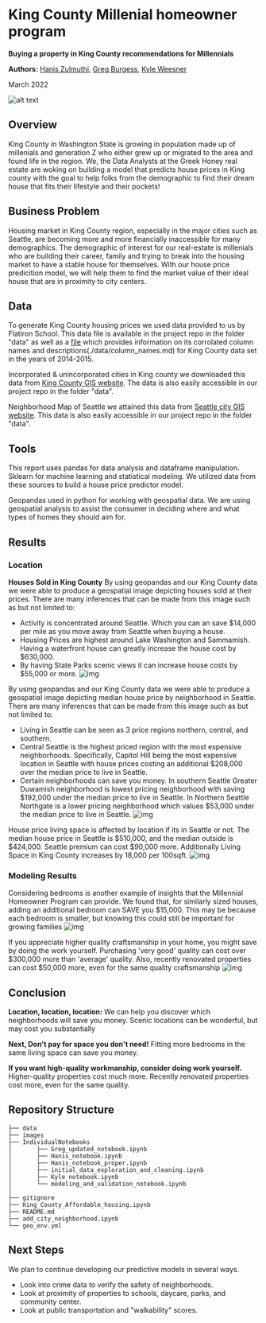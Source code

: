 # King County Millenial homeowner program

**Buying a property in King County recommendations for Millennials**

**Authors:** [Hanis Zulmuthi](https://github.com/hanis-z), [Greg Burgess](https://github.com/gcburgess), [Kyle Weesner](https://github.com/KyleWeesner)

March 2022

![alt text](https://www.condosky.com/wp-content/uploads/2019/06/Young-Families-Condos-Toronto-e1561577724820.jpg)

## Overview
King County in Washington State is growing in population made up of millenials and generation Z who either grew up or migrated to the area and found life in the region. We, the Data Analysts at the Greek Honey real estate are woking on building a model that predicts house prices in King county with the goal to help folks from the demographic to find their dream house that fits their lifestyle and their pockets!
 
## Business Problem
Housing market in King County region, especially in the major cities such as Seattle, are becoming more and more financially inaccessible for many demographics. The demographic of interest for our real-estate is millenials who are building their career, family and trying to break into the housing market to have a stable house for themselves. With our house price predicition model, we will help them to find the market value of their ideal house that are in proximity to city centers.
  
## Data 
To generate King County housing prices we used data provided to us by Flatiron School. This data file is available in the project repo in the folder "data" as well as a [file](./data/column_names.md) which provides information on its corrolated column names and descriptions(./data/column_names.md) for King County data set in the years of 2014-2015.

Incorporated & unincorporated cities in King county we downloaded this data from [King County GIS website](https://gis-kingcounty.opendata.arcgis.com/datasets/kingcounty::cities-and-unincorporated-king-county-city-kc-area/explore?location=47.430582%2C-121.809200%2C10.02). The data is also easily accessible in our project repo in the folder "data".

Neighborhood Map of Seattle we attained this data from [Seattle city GIS website](https://data-seattlecitygis.opendata.arcgis.com/datasets/neighborhood-map-atlas-districts/explore?location=47.628714%2C-122.338313%2C11.43%5D). This data is also easily accessible in our project repo in the folder "data".

## Tools
This report uses pandas for data analysis and dataframe manipulation. Sklearn for machine learning and statistical modeling. We utilized data from these sources to build a house price predictor model.

Geopandas used in python for working with geospatial data.   We are using geospatial analysis to assist the consumer in deciding where and what types of homes they should aim for.


## Results
### Location  
**Houses Sold in King County**
By using geopandas and our King County data we were able to produce a geospatial image depicting houses sold at their prices.  There are many inferences that can be made from this image such as but not limited to:
* Activity is concentrated around Seattle.  Which you can an save $14,000 per mile as you move away from Seattle when buying a house.  
* Housing Prices are highest around Lake Washington and Sammamish.  Having a waterfront house can greatly increase the house cost by $630,000.
* By having State Parks scenic views it can increase house costs by $55,000 or more.
![img](./Images/property_price_map.jpg)

By using geopandas and our King County data we were able to produce a geospatial image depicting median house price by neighborhood in Seattle.  There are many inferences that can be made from this image such as but not limited to:
* Living in Seattle can be seen as 3 price regions northern, central, and southern. 
* Central Seattle is the highest priced region with the most expensive neighborhoods.  Specifically, Capitol Hill being the most expensive location in Seattle with house prices costing an additional $208,000 over the median price to live in Seattle.  
* Certain neighborhoods can save you money. In southern Seattle Greater Duwamish neighborhood is lowest pricing neighborhood with saving $192,000 under the median price to live in Seattle. In Northern Seattle Northgate is a lower pricing neighborhood which values $53,000 under the median price to live in Seattle.
![img](./Images/mean_price_by_neighborhood_map.jpg)

House price living space is affected by location if its in Seattle or not.  The median house price in Seattle is $510,000, and the median outside is $424,000.  Seattle premium can cost $90,000 more.  Additionally Living Space in King County increases by 18,000 per 100sqft.
![img](./Images/price_by_living_space.jpg)


### Modeling Results 
Considering bedrooms is another example of insights that the Millennial Homeowner Program can provide.  We found that, for similarly sized houses, adding an additional bedroom can SAVE you $15,000.  This may be because each bedroom is smaller, but knowing this could still be important for growing families
![img](./Images/lmplot_price-vs-sqft_living-by_bedrooms.jpg)

If you appreciate higher quality craftsmanship in your home, you might save by doing the work yourself.  Purchasing 'very good' quality can cost over $300,000 more than 'average' quality.  Also, recently renovated properties can cost $50,000 more, even for the same quality craftsmanship
![img](./Images/barplot_price-vs-grade-by-renovated.jpg)

## Conclusion
**Location, location, location:**
We can help you discover which neighborhoods will save you money.  Scenic locations can be wonderful, but may cost you substantially

**Next, Don't pay for space you don't need!**
Fitting more bedrooms in the same living space can save you money.

**If you want high-quality workmanship, consider doing work yourself.**
Higher-quality properties cost much more.  Recently renovated properties cost more, even for the same quality. 

  
## Repository Structure
  ```
├── data  
├── images
├── IndividualNotebooks  
│       ├── Greg_updated_notebook.ipynb
│       ├── Hanis_notebook.ipynb
│       ├── Hanis_notebook_proper.ipynb
│       ├── initial_data_exploration_and_cleaning.ipynb
│       ├── Kyle notebook.ipynb
│       └── modeling_and_validation_notebook.ipynb
│
├── gitignore
├── King_County_Affordable_housing.ipynb 
├── README.md
├── add_city_neighborhood.ipynb
└── geo_env.yml 
  ```
## Next Steps  
We plan to continue developing our predictive models in several ways. 
* Look into crime data to verify the safety of neighborhoods. 
* Look at proximity of properties to schools, daycare, parks, and community center.
* Look at public transportation and "walkability" scores.
